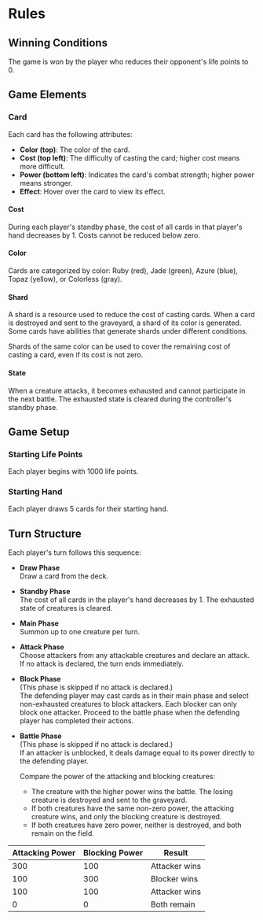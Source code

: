 # Rules

## Winning Conditions

The game is won by the player who reduces their opponent's life points to 0.

## Game Elements

### Card

Each card has the following attributes:

- **Color (top)**: The color of the card.
- **Cost (top left)**: The difficulty of casting the card; higher cost means more difficult.
- **Power (bottom left)**: Indicates the card's combat strength; higher power means stronger.
- **Effect**: Hover over the card to view its effect.

#### Cost

During each player's standby phase, the cost of all cards in that player's hand decreases by 1. Costs cannot be reduced below zero.

#### Color

Cards are categorized by color: Ruby (red), Jade (green), Azure (blue), Topaz (yellow), or Colorless (gray).

#### Shard

A shard is a resource used to reduce the cost of casting cards. When a card is destroyed and sent to the graveyard, a shard of its color is generated. Some cards have abilities that generate shards under different conditions.

Shards of the same color can be used to cover the remaining cost of casting a card, even if its cost is not zero.

#### State

When a creature attacks, it becomes exhausted and cannot participate in the next battle. The exhausted state is cleared during the controller's standby phase.

## Game Setup

### Starting Life Points

Each player begins with 1000 life points.

### Starting Hand

Each player draws 5 cards for their starting hand.

## Turn Structure

Each player's turn follows this sequence:

- **Draw Phase**  
  Draw a card from the deck.

- **Standby Phase**  
  The cost of all cards in the player's hand decreases by 1. The exhausted state of creatures is cleared.

- **Main Phase**  
  Summon up to one creature per turn.

- **Attack Phase**  
  Choose attackers from any attackable creatures and declare an attack. If no attack is declared, the turn ends immediately.

- **Block Phase**  
  (This phase is skipped if no attack is declared.)  
  The defending player may cast cards as in their main phase and select non-exhausted creatures to block attackers. Each blocker can only block one attacker. Proceed to the battle phase when the defending player has completed their actions.

- **Battle Phase**  
  (This phase is skipped if no attack is declared.)  
  If an attacker is unblocked, it deals damage equal to its power directly to the defending player.

  Compare the power of the attacking and blocking creatures:

  - The creature with the higher power wins the battle. The losing creature is destroyed and sent to the graveyard.
  - If both creatures have the same non-zero power, the attacking creature wins, and only the blocking creature is destroyed.
  - If both creatures have zero power, neither is destroyed, and both remain on the field.

| Attacking Power | Blocking Power | Result        |
| --------------- | -------------- | ------------- |
| 300             | 100            | Attacker wins |
| 100             | 300            | Blocker wins  |
| 100             | 100            | Attacker wins |
| 0               | 0              | Both remain   |

